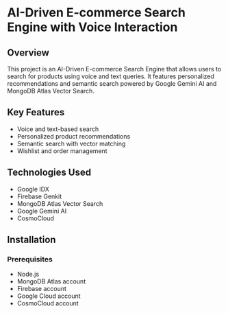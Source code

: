 # AI-Driven E-commerce Search Engine with Voice Interaction

## Overview
This project is an AI-Driven E-commerce Search Engine that allows users to search for products using voice and text queries. It features personalized recommendations and semantic search powered by Google Gemini AI and MongoDB Atlas Vector Search.

## Key Features
- Voice and text-based search
- Personalized product recommendations
- Semantic search with vector matching
- Wishlist and order management

## Technologies Used
- Google IDX
- Firebase Genkit
- MongoDB Atlas Vector Search
- Google Gemini AI
- CosmoCloud

## Installation

### Prerequisites
- Node.js
- MongoDB Atlas account
- Firebase account
- Google Cloud account
- CosmoCloud account
